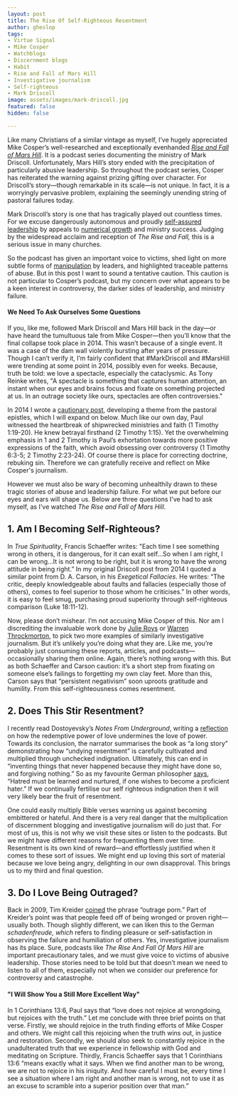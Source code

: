 ```yaml
---
layout: post
title: The Rise Of Self-Righteous Resentment
author: gheslop
tags:
- Virtue Signal
- Mike Cosper
- Watchblogs
- Discernment blogs
- Habit
- Rise and Fall of Mars Hill
- Investigative journalism
- Self-righteous
- Mark Driscoll
image: assets/images/mark-driscoll.jpg
featured: false
hidden: false

---
```

Like many Christians of a similar vintage as myself, I’ve hugely appreciated Mike Cosper’s well-researched and exceptionally evenhanded [_Rise and Fall of Mars Hill_](https://www.christianitytoday.com/ct/podcasts/rise-and-fall-of-mars-hill/ "Christianity Today"). It is a podcast series documenting the ministry of Mark Driscoll. Unfortunately, Mars Hill’s story ended with the precipitation of particularly abusive leadership. So throughout the podcast series, Cosper has reiterated the warning against prizing gifting over character. For Driscoll’s story—though remarkable in its scale—is not unique. In fact, it is a worryingly pervasive problem, explaining the seemingly unending string of pastoral failures today.

Mark Driscoll’s story is one that has tragically played out countless times. For we excuse dangerously autonomous and proudly [self-assured leadership](https://rekindle.co.za/content/pastor-you-are-dispensable/ "You are Dispensable") by appeals to [numerical growth](https://rekindle.co.za/content/pastor-god-grows-churches/ "God Grows Churches") and ministry success. Judging by the widespread acclaim and reception of _The Rise and Fall,_ this is a serious issue in many churches.

So the podcast has given an important voice to victims, shed light on more subtle forms of [manipulation](https://rekindle.co.za/content/2019-11-28-kings-and-christian-leadership-church-politics "Church Politics") by leaders, and highlighted traceable patterns of abuse. But in this post I want to sound a tentative caution. This caution is not particular to Cosper’s podcast, but my concern over what appears to be a keen interest in controversy, the darker sides of leadership, and ministry failure.

#### We Need To Ask Ourselves Some Questions

If you, like me, followed Mark Driscoll and Mars Hill back in the day—or have heard the tumultuous tale from Mike Cosper—then you’ll know that the final collapse took place in 2014. This wasn’t because of a single event. It was a case of the dam wall violently bursting after years of pressure. Though I can’t verify it, I’m fairly confident that #MarkDriscoll and #MarsHill were trending at some point in 2014, possibly even for weeks. Because, truth be told: we love a spectacle, especially the cataclysmic. As Tony Reinke writes, "A spectacle is something that captures human attention, an instant when our eyes and brains focus and fixate on something projected at us. In an outrage society like ours, spectacles are often controversies."

In 2014 I wrote a [cautionary post](https://rekindle.co.za/content/doodle-driscoll-perilous-negativism-and-the-apostle-paul/ "Perilous Negativism"), developing a theme from the pastoral epistles, which I will expand on below. Much like our own day, Paul witnessed the heartbreak of shipwrecked ministries and faith (1 Timothy 1:19-20). He knew betrayal firsthand (2 Timothy 1:15). Yet the overwhelming emphasis in 1 and 2 Timothy is Paul’s exhortation towards more positive expressions of the faith, which avoid obsessing over controversy (1 Timothy 6:3-5; 2 Timothy 2:23-24). Of course there is place for correcting doctrine, rebuking sin. Therefore we can gratefully receive and reflect on Mike Cosper's journalism.

However we must also be wary of becoming unhealthily drawn to these tragic stories of abuse and leadership failure. For what we put before our eyes and ears will shape us. Below are three questions I've had to ask myself, as I've watched _The Rise and Fall of Mars Hill_.

## 1. Am I Becoming Self-Righteous?

In _True Spirituality_, Francis Schaeffer writes: "Each time I see something wrong in others, it is dangerous, for it can exalt self...So when I am right, I can be wrong...It is not wrong to be right, but it is wrong to have the wrong attitude in being right.” In my original Driscoll post from 2014 I quoted a similar point from D. A. Carson, in his _Exegetical Fallacies_. He writes: “The critic, deeply knowledgeable about faults and fallacies (especially those of others), comes to feel superior to those whom he criticises.” In other words, it is easy to feel smug, purchasing proud superiority through self-righteous comparison (Luke 18:11-12).

Now, please don’t mishear. I’m not accusing Mike Cosper of this. Nor am I discrediting the invaluable work done by [Julie Roys](https://julieroys.com "Roys Report") or [Warren Throckmorton](https://www.wthrockmorton.com "Throckmorton"), to pick two more examples of similarly investigative journalism. But it’s unlikely you’re doing what they are. Like me, you’re probably just consuming these reports, articles, and podcasts—occasionally sharing them online. Again, there’s nothing wrong with this. But as both Schaeffer and Carson caution: it’s a short step from fixating on someone else’s failings to forgetting my own clay feet. More than this, Carson says that “persistent negativism” soon uproots gratitude and humility. From this self-righteousness comes resentment.

## 2. Does This Stir Resentment?

I recently read Dostoyevsky’s _Notes From Underground_, writing a [reflection](https://rekindle.co.za/content/2021-09-08-gospel-notes-from-underground "Underground Gospel") on how the redemptive power of love undermines the love of power. Towards its conclusion, the narrator summarises the book as “a long story” demonstrating how “undying resentment” is carefully cultivated and multiplied through unchecked indignation. Ultimately, this can end in “inventing things that never happened because they might have done so, and forgiving nothing.” So as my favourite German philosopher [says](https://rekindle.co.za/content/2020-07-31-fridays-with-fred "Nietzsche on Habit"), “Hatred must be learned and nurtured, if one wishes to become a proficient hater.” If we continually fertilise our self righteous indignation then it will very likely bear the fruit of resentment.

One could easily multiply Bible verses warning us against becoming embittered or hateful. And there is a very real danger that the multiplication of discernment blogging and investigative journalism will do just that. For most of us, this is not why we visit these sites or listen to the podcasts. But we might have different reasons for frequenting them over time. Resentment is its own kind of reward—and effortlessly justified when it comes to these sort of issues. We might end up loving this sort of material because we love being angry, delighting in our own disapproval. This brings us to my third and final question.

## 3. Do I Love Being Outraged?

Back in 2009, Tim Kreider [coined](https://opinionator.blogs.nytimes.com/2009/07/14/isnt-it-outrageous/ "Isn't It Outrageous?") the phrase “outrage porn.” Part of Kreider’s point was that people feed off of being wronged or proven right—usually both. Though slightly different, we can liken this to the German _schadenfreude, which_ refers to finding pleasure or self-satisfaction in observing the failure and humiliation of others. Yes, investigative journalism has its place. Sure, podcasts like _The Rise And Fall Of Mars Hill_ are important precautionary tales, and we must give voice to victims of abusive leadership. Those stories need to be told but that doesn’t mean we need to listen to all of them, especially not when we consider our preference for controversy and catastrophe.

#### "I Will Show You a Still More Excellent Way"

In 1 Corinthians 13:6, Paul says that “love does not rejoice at wrongdoing, but rejoices with the truth.” Let me conclude with three brief points on that verse. Firstly, we should rejoice in the truth finding efforts of Mike Cosper and others. We might call this rejoicing when the truth wins out, in justice and restoration. Secondly, we should also seek to constantly rejoice in the unadulterated truth that we experience in fellowship with God and meditating on Scripture. Thirdly, Francis Schaeffer says that 1 Corinthians 13:6 “means exactly what it says. When we find another man to be wrong, we are not to rejoice in his iniquity. And how careful I must be, every time I see a situation where I am right and another man is wrong, not to use it as an excuse to scramble into a superior position over that man.”